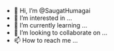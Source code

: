 - 👋 Hi, I’m @SaugatHumagai
- 👀 I’m interested in ...
- 🌱 I’m currently learning ...
- 💞️ I’m looking to collaborate on ...
- 📫 How to reach me ...

<!---
SaugatHumagai/SaugatHumagai is a ✨ special ✨ repository because its `README.md` (this file) appears on your GitHub profile.
You can click the Preview link to take a look at your changes.
--->
